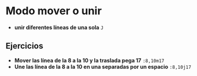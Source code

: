 # Modo mover o unir

- **unir diferentes líneas de una sola** `J`

## Ejercicios

- **Mover las línea de la 8 a la 10 y la traslada pega 17** `:8,10m17`
- **Une las línea de la 8 a la 10 en una separadas por un espacio** `:8,10j17`
